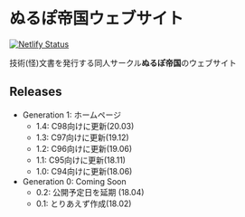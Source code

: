 # ぬるぽ帝国ウェブサイト

[![Netlify Status](https://api.netlify.com/api/v1/badges/0caaed6c-92fc-4eba-add9-acb0f03d84d0/deploy-status)](https://app.netlify.com/sites/nullpo-t-net/deploys)

技術(怪)文書を発行する同人サークル**ぬるぽ帝国**のウェブサイト

## Releases

- Generation 1: ホームページ
    - 1.4: C98向けに更新(20.03)
    - 1.3: C97向けに更新(19.12)
    - 1.2: C96向けに更新(19.06)
    - 1.1: C95向けに更新(18.11)
    - 1.0: C94向けに更新(18.06)
- Generation 0: Coming Soon
    - 0.2: 公開予定日を延期 (18.04)
    - 0.1: とりあえず作成(18.02)
